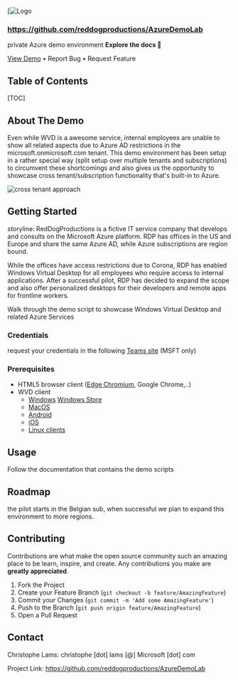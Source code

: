[![Logo](https://chlams.blob.core.windows.net/public/reddogproductions/pics/rdp_logo.png)

### https://github.com/reddogproductions/AzureDemoLab

private Azure demo environment
**Explore the docs 📃**

[View Demo](https://rdweb.wvd.microsoft.com/arm/webclient/index.html) • Report Bug • Request Feature



## Table of Contents

[TOC]

## About The Demo

Even while WVD is a awesome service, internal employees are unable to show all related aspects due to Azure AD restrictions in the microsoft.onmicrosoft.com tenant. 
This demo environment has been setup in a rather special way (split setup over multiple tenants and subscriptions) to circumvent these shortcomings and also gives us the opportunity to showcase cross tenant/subscription functionality that's built-in to Azure. 

![cross tenant approach](https://chlams.blob.core.windows.net/public/reddogproductions/design/crosstenant.png)

## Getting Started

storyline: RedDogProductions is a fictive IT service company that develops and consults on the Microsoft Azure platform. RDP has offices in the US and Europe and share the same Azure AD, while Azure subscriptions are region bound. 

While the offices have access restrictions due to Corona, RDP has enabled Windows Virtual Desktop for all employees who require access to internal applications. 
After a successful pilot, RDP has decided to expand the scope and also offer personalized desktops for their developers and remote apps for frontline workers.

Walk through the demo script to showcase Windows Virtual Desktop and related Azure Services
### Credentials

request your credentials in the following [Teams site](https://teams.microsoft.com/l/team/19%3a6904744e8f2943ca9d221d5988d42734%40thread.tacv2/conversations?groupId=f6174a3a-7450-417c-87a9-77c85d11aa06&tenantId=72f988bf-86f1-41af-91ab-2d7cd011db47) (MSFT only)

### Prerequisites

- HTML5 browser client ([Edge Chromium](https://support.microsoft.com/en-us/microsoft-edge/download-the-new-microsoft-edge-based-on-chromium-0f4a3dd7-55df-60f5-739f-00010dba52cf), Google Chrome,..)
- WVD client
  - [Windows](https://docs.microsoft.com/en-us/windows-server/remote/remote-desktop-services/clients/windowsdesktop#install-the-client) [Windows Store](https://docs.microsoft.com/en-us/azure/virtual-desktop/connect-microsoft-store)
  - [MacOS](https://docs.microsoft.com/en-us/azure/virtual-desktop/connect-macos)
  - [Android](https://docs.microsoft.com/en-us/azure/virtual-desktop/connect-android)
  - [iOS](https://docs.microsoft.com/en-us/azure/virtual-desktop/connect-ios)
  - [Linux clients](https://docs.microsoft.com/en-us/azure/virtual-desktop/linux-overview)

## Usage

Follow the documentation that contains the demo scripts

## Roadmap

the pilot starts in the Belgian sub, when successful we plan to expand this environment to more regions.

## Contributing

Contributions are what make the open source community such an amazing place to be learn, inspire, and create. Any contributions you make are **greatly appreciated**.

1. Fork the Project
2. Create your Feature Branch (`git checkout -b feature/AmazingFeature`)
3. Commit your Changes (`git commit -m 'Add some AmazingFeature'`)
4. Push to the Branch (`git push origin feature/AmazingFeature`)
5. Open a Pull Request

## Contact

Christophe Lams: christophe [dot] lams [@] Microsoft [dot] com

Project Link: https://github.com/reddogproductions/AzureDemoLab
